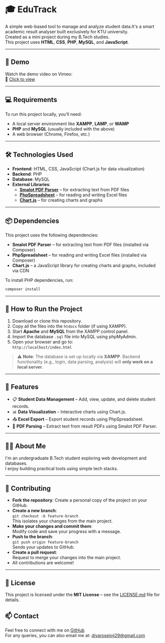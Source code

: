 
# 🎓 EduTrack

A simple web-based tool to manage and analyze student data.It's a smart academic result analyser built exclusively for KTU university.  
Created as a mini project during my B.Tech studies.  
This project uses **HTML**, **CSS**, **PHP**, **MySQL**, and **JavaScript**.

---

## 🎥 Demo

Watch the demo video on Vimeo:  
🎥 [Click to view](https://vimeo.com/1077092651/d54af60391?share=copy)

---

## 💻 Requirements

To run this project locally, you’ll need:

- A local server environment like **XAMPP**, **LAMP**, or **WAMP**
- **PHP** and **MySQL** (usually included with the above)
- A web browser (Chrome, Firefox, etc.)

---

## 🛠️ Technologies Used

- **Frontend**: HTML, CSS, JavaScript (Chart.js for data visualization)
- **Backend**: PHP
- **Database**: MySQL
- **External Libraries**:  
  - **[Smalot PDF Parser](https://github.com/smalot/pdfparser)** – for extracting text from PDF files  
  - **[PhpSpreadsheet](https://phpspreadsheet.io/)** – for reading and writing Excel files  
  - **[Chart.js](https://www.chartjs.org/)** – for creating charts and graphs

---

## 📦 Dependencies

This project uses the following dependencies:

- **Smalot PDF Parser** – for extracting text from PDF files (installed via Composer)
- **PhpSpreadsheet** – for reading and writing Excel files (installed via Composer)
- **Chart.js** – a JavaScript library for creating charts and graphs, included via CDN

To install PHP dependencies, run:

```bash
composer install

```
---
## 🔧 How to Run the Project

1. Download or clone this repository.  
2. Copy all the files into the `htdocs` folder (if using XAMPP).  
3. Start **Apache** and **MySQL** from the XAMPP control panel.  
4. Import the database `.sql` file into MySQL using phpMyAdmin.  
5. Open your browser and go to:  
   `http://localhost/index.html`

  
> ⚠️ **Note**: The database is set up locally via **XAMPP**. Backend functionality (e.g., login, data parsing, analysis) will **only work on a local server**.

---
## 🔑 Features

- 📋 **Student Data Management** – Add, view, update, and delete student records.
- 📊 **Data Visualization** – Interactive charts using Chart.js.
- 📤 **Excel Export** – Export student records using PhpSpreadsheet.
- 📄 **PDF Parsing** – Extract text from result PDFs using Smalot PDF Parser.

---

## 🙋‍♀️ About Me

I'm an undergraduate B.Tech student exploring web development and databases.  
I enjoy building practical tools using simple tech stacks.

---
## 🤝 Contributing

- **Fork the repository**: Create a personal copy of the project on your GitHub.
- **Create a new branch**:  
  `git checkout -b feature-branch`  
  This isolates your changes from the main project.
- **Make your changes and commit them**:  
  Modify code and save your progress with a message.
- **Push to the branch**:  
  `git push origin feature-branch`  
  Sends your updates to GitHub.
- **Create a pull request**:  
  Request to merge your changes into the main project.
- All contributions are welcome!


---
## 📜 License

This project is licensed under the **MIT License** – see the [LICENSE.md](LICENSE.md) file for details.

## 📫 Contact

Feel free to connect with me on [GitHub](https://github.com/diyarjoji29)  
For any queries, you can also email me at: diyarosejoji29@gmail.com

